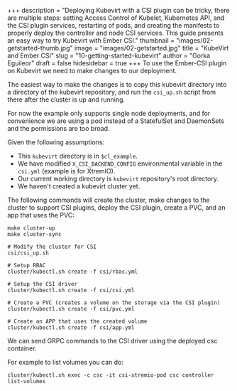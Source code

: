 +++
description = "Deploying Kubevirt with a CSI plugin can be tricky, there are multiple steps: setting Access Control of Kubelet, Kubernetes API, and the CSI plugin services, restarting of pods, and creating the manifests to properly deploy the controller and node CSI services.  This guide presents an easy way to try Kubevirt with Ember CSI."
thumbnail = "images/02-getstarted-thumb.jpg"
image = "images/02-getstarted.jpg"
title = "KubeVirt and Ember CSI"
slug = "10-getting-started-kubevirt"
author = "Gorka Eguileor"
draft = false
hidesidebar = true
+++
To use the Ember-CSI plugin on Kubevirt we need to make changes to our deployment.

The easiest way to make the changes is to copy this kubevirt directory into a directory of the kubevirt repository, and run the `csi_up.sh` script from there after the cluster is up and running.

For now the example only supports single node deployments, and for convenience we are using a pod instead of a StatefulSet and DaemonSets and the permissions are too broad.

Given the following assumptions:

- This `kubevirt` directory is in `$cl_example`.
- We have modified `X_CSI_BACKEND_CONFIG` environmental variable in the `csi.yml` (example is for XtremIO).
- Our current working directory is `kubevirt` repository's root directory.
- We haven't created a kubevirt cluster yet.

The following commands will create the cluster, make changes to the cluster to support CSI plugins, deploy the CSI plugin, create a PVC, and an app that uses the PVC:


```shell
make cluster-up
make cluster-sync

# Modify the cluster for CSI
csi/csi_up.sh

# Setup RBAC
cluster/kubectl.sh create -f csi/rbac.yml

# Setup the CSI driver
cluster/kubectl.sh create -f csi/csi.yml

# Create a PVC (creates a volume on the storage via the CSI plugin)
cluster/kubectl.sh create -f csi/pvc.yml

# Create an APP that uses the created volume
cluster/kubectl.sh create -f csi/app.yml
```

We can send GRPC commands to the CSI driver using the deployed csc container.

For example to list volumes you can do:

```shell
cluster/kubectl.sh exec -c csc -it csi-xtremio-pod csc controller list-volumes
```

